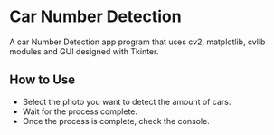 
# Car Number Detection

A car Number Detection app program that uses cv2, matplotlib, cvlib modules and GUI designed with Tkinter.

## How to Use

- Select the photo you want to detect the amount of cars.
- Wait for the process complete.
- Once the process is complete, check the console.